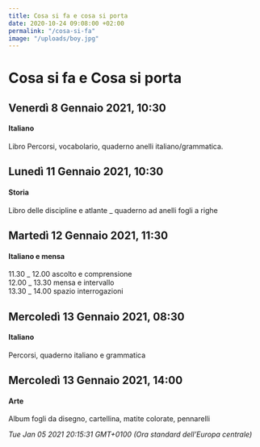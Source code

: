 ```yaml
---
title: Cosa si fa e cosa si porta
date: 2020-10-24 09:08:00 +02:00
permalink: "/cosa-si-fa"
image: "/uploads/boy.jpg"
---
```


# Cosa si fa e Cosa si porta
## Venerdì 8 Gennaio 2021, 10:30
#### Italiano
Libro Percorsi, vocabolario, quaderno anelli italiano/grammatica.  
## Lunedì 11 Gennaio 2021, 10:30
#### Storia
Libro delle discipline e atlante _ quaderno ad anelli fogli a righe  
## Martedì 12 Gennaio 2021, 11:30
#### Italiano e mensa
11.30 _ 12.00 ascolto e comprensione   
12.00 _ 13.30 mensa e intervallo  
13.30 _ 14.00 spazio interrogazioni  
## Mercoledì 13 Gennaio 2021, 08:30
#### Italiano
Percorsi, quaderno italiano e grammatica  
## Mercoledì 13 Gennaio 2021, 14:00
#### Arte
Album fogli da disegno, cartellina, matite colorate, pennarelli  

_Tue Jan 05 2021 20:15:31 GMT+0100 (Ora standard dell’Europa centrale)_